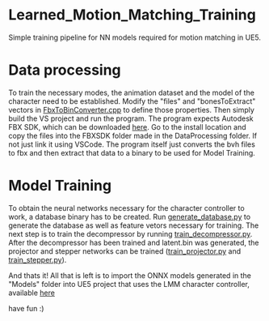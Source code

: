 # Learned_Motion_Matching_Training
Simple training pipeline for NN models required for motion matching in UE5.

# Data processing
To train the necessary modes, the animation dataset and the model of the character need to be established. Modify the "files" and "bonesToExtract" vectors in [FbxToBinConverter.cpp](https://github.com/E1P3/Learned_Motion_Matching_Training/blob/main/DataProcessing/FbxToBinConverter.cpp) to define those properties. Then simply build the VS project and run the program. The program expects Autodesk FBX SDK, which can be downloaded [here](https://aps.autodesk.com/developer/overview/fbx-sdk). Go to the install location and copy the files into the FBXSDK folder made in the DataProcessing folder. If not just link it using VSCode. The program itself just converts the bvh files to fbx and then extract that data to a binary to be used for Model Training.  

# Model Training 
To obtain the neural networks necessary for the character controller to work, a database binary has to be created. Run [generate_database.py](https://github.com/E1P3/Learned_Motion_Matching_Training/blob/main/ModelTraining/generate_database.py) to generate the database as well as feature vetors necessary for training. The next step is to train the decompressor by running [train_decompressor.py](https://github.com/E1P3/Learned_Motion_Matching_Training/blob/main/ModelTraining/train_decompressor.py). After the decompressor has been trained and latent.bin was generated, the projector and stepper networks can be trained ([train_projector.py](https://github.com/E1P3/Learned_Motion_Matching_Training/blob/main/ModelTraining/train_projector.py) and [train_stepper.py](https://github.com/E1P3/Learned_Motion_Matching_Training/blob/main/ModelTraining/train_stepper.py)).

And thats it! All that is left is to import the ONNX models generated in the "Models" folder into UE5 project that uses the LMM character controller, available [here](https://github.com/E1P3/Learned_Motion_Matching_UE5)

have fun :)

